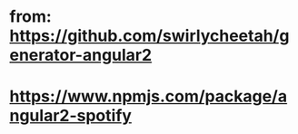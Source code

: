 # from: https://github.com/swirlycheetah/generator-angular2
# https://www.npmjs.com/package/angular2-spotify
